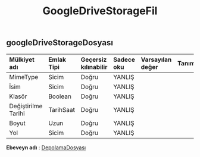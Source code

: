 ﻿---
title: GoogleDriveStorageFil
second_title: Aspose.Cells Cloud Documen
type: docs
url: /tr/specification/model/googledrivestoragefile/
description: "Aspose.Cells Bulut modeli spesifikasyonu: GoogleDriveStorageFile. Açma, oluşturma, düzenleme, bölme, birleştirme, karşılaştırma ve dönüştürme gibi özelliklerle Excel ve diğer elektronik tablo belgelerini zahmetsizce yönetin"
kwords: Excel, Office, E-tablo, Cloud REST API, GoogleDriveStorageFile
weight: 50
---
## **googleDriveStorageDosyası**

 

| Mülkiyet adı| Emlak Tipi| Geçersiz kılınabilir| Sadece oku| Varsayılan değer| Tanım|
|:- |:- |:- |:- |:- |:- |
| MimeType| Sicim| Doğru| YANLIŞ|||
| İsim| Sicim| Doğru| YANLIŞ|||
| Klasör| Boolean| Doğru| YANLIŞ|||
|Değiştirilme Tarihi| TarihSaat| Doğru| YANLIŞ|||
| Boyut| Uzun| Doğru| YANLIŞ|||
| Yol| Sicim| Doğru| YANLIŞ|||

**Ebeveyn adı** : [DepolamaDosyası](/specification/model/storagefile)


